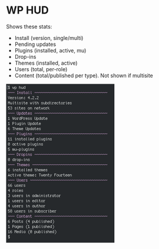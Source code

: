 # WP HUD

Shows these stats:

 - Install (version, single/multi)
 - Pending updates
 - Plugins (installed, active, mu)
 - Drop-ins
 - Themes (installed, active)
 - Users (total, per-role)
 - Content (total/published per type). Not shown if multisite

![screenshot](screenshot.png)
